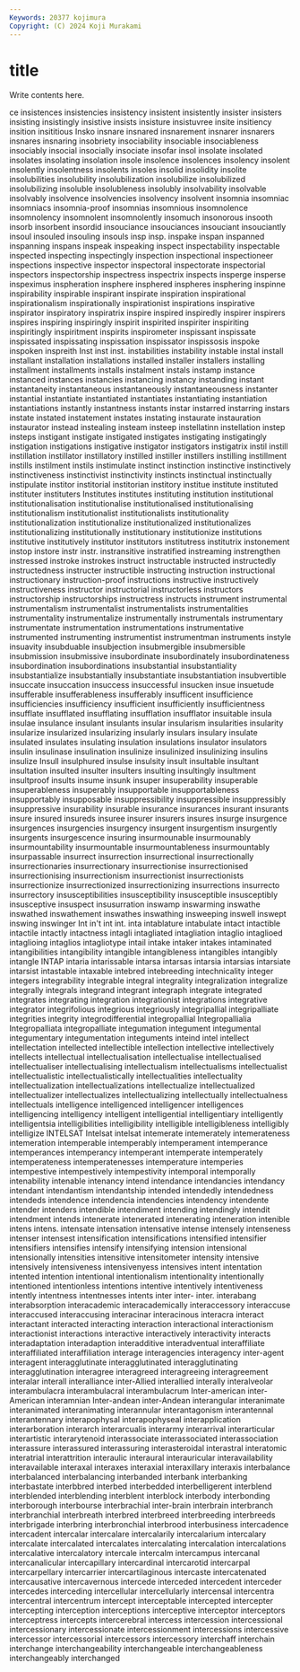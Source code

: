 ```yaml
---
Keywords: 20377 kojimura
Copyright: (C) 2024 Koji Murakami
---
```


# title

Write contents here.



ce insistences insistencies
insistency insistent insistently insister insisters insisting insistingly insistive insists insisture
insistuvree insite insitiency insition insititious Insko insnare insnared insnarement insnarer
insnarers insnares insnaring insobriety insociability insociable insociableness insociably insocial insocially
insociate insofar insol insolate insolated insolates insolating insolation insole insolence
insolences insolency insolent insolently insolentness insolents insoles insolid insolidity insolite
insolubilities insolubility insolubilization insolubilize insolubilized insolubilizing insoluble insolubleness insolubly insolvability
insolvable insolvably insolvence insolvencies insolvency insolvent insomnia insomniac insomniacs insomnia-proof
insomnias insomnious insomnolence insomnolency insomnolent insomnolently insomuch insonorous insooth insorb
insorbent insordid insouciance insouciances insouciant insouciantly insoul insouled insouling insouls
insp insp. inspake inspan inspanned inspanning inspans inspeak inspeaking inspect
inspectability inspectable inspected inspecting inspectingly inspection inspectional inspectioneer inspections inspective
inspector inspectoral inspectorate inspectorial inspectors inspectorship inspectress inspectrix inspects insperge
insperse inspeximus inspheration insphere insphered inspheres insphering inspinne inspirability inspirable
inspirant inspirate inspiration inspirational inspirationalism inspirationally inspirationist inspirations inspirative inspirator
inspiratory inspiratrix inspire inspired inspiredly inspirer inspirers inspires inspiring inspiringly
inspirit inspirited inspiriter inspiriting inspiritingly inspiritment inspirits inspirometer inspissant inspissate
inspissated inspissating inspissation inspissator inspissosis inspoke inspoken inspreith Inst inst
inst. instabilities instability instable instal install installant installation installations installed
installer installers installing installment installments installs instalment instals instamp instance
instanced instances instancies instancing instancy instanding instant instantaneity instantaneous instantaneously
instantaneousness instanter instantial instantiate instantiated instantiates instantiating instantiation instantiations instantly
instantness instants instar instarred instarring instars instate instated instatement instates
instating instaurate instauration instaurator instead instealing insteam insteep instellatinn instellation
instep insteps instigant instigate instigated instigates instigating instigatingly instigation instigations
instigative instigator instigators instigatrix instil instill instillation instillator instillatory instilled
instiller instillers instilling instillment instills instilment instils instimulate instinct instinction
instinctive instinctively instinctiveness instinctivist instinctivity instincts instinctual instinctually instipulate institor
institorial institorian institory institue institute instituted instituter instituters Institutes institutes
instituting institution institutional institutionalisation institutionalise institutionalised institutionalising institutionalism institutionalist institutionalists
institutionality institutionalization institutionalize institutionalized institutionalizes institutionalizing institutionally institutionary institutionize institutions
institutive institutively institutor institutors institutress institutrix instonement instop instore instr
instr. instransitive instratified instreaming instrengthen instressed instroke instrokes instruct instructable
instructed instructedly instructedness instructer instructible instructing instruction instructional instructionary instruction-proof
instructions instructive instructively instructiveness instructor instructorial instructorless instructors instructorship instructorships
instructress instructs instrument instrumental instrumentalism instrumentalist instrumentalists instrumentalities instrumentality instrumentalize
instrumentally instrumentals instrumentary instrumentate instrumentation instrumentations instrumentative instrumented instrumenting instrumentist
instrumentman instruments instyle insuavity insubduable insubjection insubmergible insubmersible insubmission insubmissive
insubordinate insubordinately insubordinateness insubordination insubordinations insubstantial insubstantiality insubstantialize insubstantially insubstantiate
insubstantiation insubvertible insuccate insuccation insuccess insuccessful insucken insue insuetude insufferable
insufferableness insufferably insufficent insufficience insufficiencies insufficiency insufficient insufficiently insufficientness insufflate
insufflated insufflating insufflation insufflator insuitable insula insulae insulance insulant insulants
insular insularism insularities insularity insularize insularized insularizing insularly insulars insulary
insulate insulated insulates insulating insulation insulations insulator insulators insulin insulinase
insulination insulinize insulinized insulinizing insulins insulize Insull insulphured insulse insulsity
insult insultable insultant insultation insulted insulter insulters insulting insultingly insultment
insultproof insults insume insunk insuper insuperability insuperable insuperableness insuperably insupportable
insupportableness insupportably insupposable insuppressibility insuppressible insuppressibly insuppressive insurability insurable insurance
insurances insurant insurants insure insured insureds insuree insurer insurers insures
insurge insurgence insurgences insurgencies insurgency insurgent insurgentism insurgently insurgents insurgescence
insuring insurmounable insurmounably insurmountability insurmountable insurmountableness insurmountably insurpassable insurrect insurrection
insurrectional insurrectionally insurrectionaries insurrectionary insurrectionise insurrectionised insurrectionising insurrectionism insurrectionist insurrectionists
insurrectionize insurrectionized insurrectionizing insurrections insurrecto insurrectory insusceptibilities insusceptibility insusceptible insusceptibly
insusceptive insuspect insusurration inswamp inswarming inswathe inswathed inswathement inswathes inswathing
insweeping inswell inswept inswing inswinger Int in't int int. inta
intablature intabulate intact intactible intactile intactly intactness intagli intagliated intagliation
intaglio intaglioed intaglioing intaglios intagliotype intail intake intaker intakes intaminated
intangibilities intangibility intangible intangibleness intangibles intangibly intangle INTAP intaria intarissable
intarsa intarsas intarsia intarsias intarsiate intarsist intastable intaxable intebred intebreeding
intechnicality integer integers integrability integrable integral integrality integralization integralize integrally
integrals integrand integrant integraph integrate integrated integrates integrating integration integrationist
integrations integrative integrator integrifolious integrious integriously integripallial integripalliate integrities integrity
integrodifferential integropallial Integropallialia Integropalliata integropalliate integumation integument integumental integumentary integumentation
integuments inteind intel intellect intellectation intellected intellectible intellection intellective intellectively
intellects intellectual intellectualisation intellectualise intellectualised intellectualiser intellectualising intellectualism intellectualisms intellectualist
intellectualistic intellectualistically intellectualities intellectuality intellectualization intellectualizations intellectualize intellectualized intellectualizer intellectualizes
intellectualizing intellectually intellectualness intellectuals intelligence intelligenced intelligencer intelligences intelligencing intelligency
intelligent intelligential intelligentiary intelligently intelligentsia intelligibilities intelligibility intelligible intelligibleness intelligibly
intelligize INTELSAT Intelsat intelsat intemerate intemerately intemerateness intemeration intemperable intemperably
intemperament intemperance intemperances intemperancy intemperant intemperate intemperately intemperateness intemperatenesses intemperature
intemperies intempestive intempestively intempestivity intemporal intemporally intenability intenable intenancy intend
intendance intendancies intendancy intendant intendantism intendantship intended intendedly intendedness intendeds
intendence intendencia intendencies intendency intendente intender intenders intendible intendiment intending
intendingly intendit intendment intends intenerate intenerated intenerating inteneration intenible intens
intens. intensate intensation intensative intense intensely intenseness intenser intensest intensification
intensifications intensified intensifier intensifiers intensifies intensify intensifying intension intensional intensionally
intensities intensitive intensitometer intensity intensive intensively intensiveness intensivenyess intensives intent
intentation intented intention intentional intentionalism intentionality intentionally intentioned intentionless intentions
intentive intentively intentiveness intently intentness intentnesses intents inter inter- inter.
interabang interabsorption interacademic interacademically interaccessory interaccuse interaccused interaccusing interacinar interacinous
interacra interact interactant interacted interacting interaction interactional interactionism interactionist interactions
interactive interactively interactivity interacts interadaptation interadaption interadditive interadventual interaffiliate interaffiliated
interaffiliation interage interagencies interagency inter-agent interagent interagglutinate interagglutinated interagglutinating interagglutination
interagree interagreed interagreeing interagreement interalar interall interalliance inter-Allied interallied interally
interalveolar interambulacra interambulacral interambulacrum Inter-american inter-American interamnian Inter-andean inter-Andean interangular
interanimate interanimated interanimating interannular interantagonism interantennal interantennary interapophysal interapophyseal interapplication
interarboration interarch interarcualis interarmy interarrival interarticular interartistic interarytenoid interassociate interassociated
interassociation interassure interassured interassuring interasteroidal interastral interatomic interatrial interattrition interaulic
interaural interauricular interavailability interavailable interaxal interaxes interaxial interaxillary interaxis interbalance
interbalanced interbalancing interbanded interbank interbanking interbastate interbbred interbed interbedded interbelligerent
interblend interblended interblending interblent interblock interbody interbonding interborough interbourse interbrachial
inter-brain interbrain interbranch interbranchial interbreath interbred interbreed interbreeding interbreeds interbrigade
interbring interbronchial interbrood interbusiness intercadence intercadent intercalar intercalare intercalarily intercalarium
intercalary intercalate intercalated intercalates intercalating intercalation intercalations intercalative intercalatory intercale
intercalm intercampus intercanal intercanalicular intercapillary intercardinal intercarotid intercarpal intercarpellary intercarrier
intercartilaginous intercaste intercatenated intercausative intercavernous intercede interceded intercedent interceder intercedes
interceding intercellular intercellularly intercensal intercentra intercentral intercentrum intercept interceptable intercepted
intercepter intercepting interception interceptions interceptive interceptor interceptors interceptress intercepts intercerebral
intercess intercession intercessional intercessionary intercessionate intercessionment intercessions intercessive intercessor intercessorial
intercessors intercessory interchaff interchain interchange interchangeability interchangeable interchangeableness interchangeably interchanged

